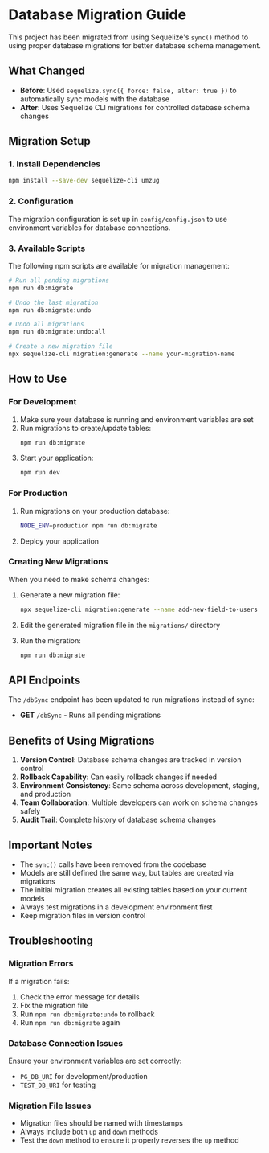 # Database Migration Guide

This project has been migrated from using Sequelize's `sync()` method to using proper database migrations for better database schema management.

## What Changed

- **Before**: Used `sequelize.sync({ force: false, alter: true })` to automatically sync models with the database
- **After**: Uses Sequelize CLI migrations for controlled database schema changes

## Migration Setup

### 1. Install Dependencies
```bash
npm install --save-dev sequelize-cli umzug
```

### 2. Configuration
The migration configuration is set up in `config/config.json` to use environment variables for database connections.

### 3. Available Scripts
The following npm scripts are available for migration management:

```bash
# Run all pending migrations
npm run db:migrate

# Undo the last migration
npm run db:migrate:undo

# Undo all migrations
npm run db:migrate:undo:all

# Create a new migration file
npx sequelize-cli migration:generate --name your-migration-name
```

## How to Use

### For Development
1. Make sure your database is running and environment variables are set
2. Run migrations to create/update tables:
   ```bash
   npm run db:migrate
   ```
3. Start your application:
   ```bash
   npm run dev
   ```

### For Production
1. Run migrations on your production database:
   ```bash
   NODE_ENV=production npm run db:migrate
   ```
2. Deploy your application

### Creating New Migrations
When you need to make schema changes:

1. Generate a new migration file:
   ```bash
   npx sequelize-cli migration:generate --name add-new-field-to-users
   ```

2. Edit the generated migration file in the `migrations/` directory

3. Run the migration:
   ```bash
   npm run db:migrate
   ```

## API Endpoints

The `/dbSync` endpoint has been updated to run migrations instead of sync:
- **GET** `/dbSync` - Runs all pending migrations

## Benefits of Using Migrations

1. **Version Control**: Database schema changes are tracked in version control
2. **Rollback Capability**: Can easily rollback changes if needed
3. **Environment Consistency**: Same schema across development, staging, and production
4. **Team Collaboration**: Multiple developers can work on schema changes safely
5. **Audit Trail**: Complete history of database schema changes

## Important Notes

- The `sync()` calls have been removed from the codebase
- Models are still defined the same way, but tables are created via migrations
- The initial migration creates all existing tables based on your current models
- Always test migrations in a development environment first
- Keep migration files in version control

## Troubleshooting

### Migration Errors
If a migration fails:
1. Check the error message for details
2. Fix the migration file
3. Run `npm run db:migrate:undo` to rollback
4. Run `npm run db:migrate` again

### Database Connection Issues
Ensure your environment variables are set correctly:
- `PG_DB_URI` for development/production
- `TEST_DB_URI` for testing

### Migration File Issues
- Migration files should be named with timestamps
- Always include both `up` and `down` methods
- Test the `down` method to ensure it properly reverses the `up` method

